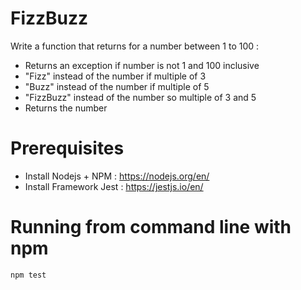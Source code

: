 # FizzBuzz
Write a function that returns for a number between 1 to 100 :
  -  Returns an exception if number is not 1 and 100 inclusive
  - "Fizz" instead of the number if multiple of 3
  - "Buzz" instead of the number if multiple of 5
  - "FizzBuzz" instead of the number so multiple of 3 and 5
  -  Returns the number
 
# Prerequisites
* Install Nodejs + NPM : https://nodejs.org/en/
* Install Framework Jest : https://jestjs.io/en/

# Running from command line with npm
```
npm test
```
